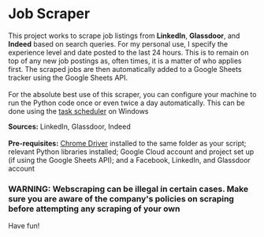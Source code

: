# Job Scraper

This project works to scrape job listings from **LinkedIn**, **Glassdoor**, and **Indeed** based on search queries. For my personal use, I specify the experience level and date posted to the last 24 hours. This is to remain on top of any new job postings as, often times, it is a matter of who applies first. The scraped jobs are then automatically added to a Google Sheets tracker using the Google Sheets API.\
\
For the absolute best use of this scraper, you can configure your machine to run the Python code once or even twice a day automatically. This can be done using the [task scheduler](https://www.jcchouinard.com/python-automation-using-task-scheduler/) on Windows

**Sources:** LinkedIn, Glassdoor, Indeed\
\
**Pre-requisites:** [Chrome Driver](https://googlechromelabs.github.io/chrome-for-testing/) installed to the same folder as your script; relevant Python libraries installed; Google Cloud account and project set up (if using the Google Sheets API); and a Facebook, LinkedIn, and Glassdoor account

### WARNING: Webscraping can be illegal in certain cases. Make sure you are aware of the company's policies on scraping before attempting any scraping of your own
Have fun!
